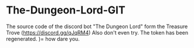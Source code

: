 # The-Dungeon-Lord-GIT
The source code of the discord bot "The Dungeon Lord" form the Treasure Trove (https://discord.gg/qJqRM4)
Also don't even try. The token has been regenerated. )= how dare you.
